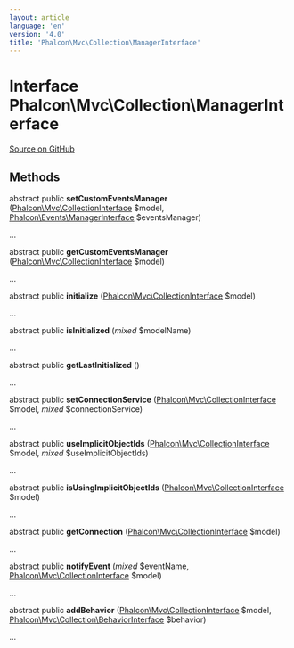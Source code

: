 ```yaml
---
layout: article
language: 'en'
version: '4.0'
title: 'Phalcon\Mvc\Collection\ManagerInterface'
---
```

# Interface **Phalcon\Mvc\Collection\ManagerInterface**

<a href="https://github.com/phalcon/cphalcon/tree/v4.0.0/phalcon/mvc/collection/managerinterface.zep" class="btn btn-default btn-sm">Source on GitHub</a>

## Methods
abstract public  **setCustomEventsManager** ([Phalcon\Mvc\CollectionInterface](/4.0/en/api/Phalcon_Mvc_CollectionInterface) $model, [Phalcon\Events\ManagerInterface](/4.0/en/api/Phalcon_Events_ManagerInterface) $eventsManager)

...


abstract public  **getCustomEventsManager** ([Phalcon\Mvc\CollectionInterface](/4.0/en/api/Phalcon_Mvc_CollectionInterface) $model)

...


abstract public  **initialize** ([Phalcon\Mvc\CollectionInterface](/4.0/en/api/Phalcon_Mvc_CollectionInterface) $model)

...


abstract public  **isInitialized** (*mixed* $modelName)

...


abstract public  **getLastInitialized** ()

...


abstract public  **setConnectionService** ([Phalcon\Mvc\CollectionInterface](/4.0/en/api/Phalcon_Mvc_CollectionInterface) $model, *mixed* $connectionService)

...


abstract public  **useImplicitObjectIds** ([Phalcon\Mvc\CollectionInterface](/4.0/en/api/Phalcon_Mvc_CollectionInterface) $model, *mixed* $useImplicitObjectIds)

...


abstract public  **isUsingImplicitObjectIds** ([Phalcon\Mvc\CollectionInterface](/4.0/en/api/Phalcon_Mvc_CollectionInterface) $model)

...


abstract public  **getConnection** ([Phalcon\Mvc\CollectionInterface](/4.0/en/api/Phalcon_Mvc_CollectionInterface) $model)

...


abstract public  **notifyEvent** (*mixed* $eventName, [Phalcon\Mvc\CollectionInterface](/4.0/en/api/Phalcon_Mvc_CollectionInterface) $model)

...


abstract public  **addBehavior** ([Phalcon\Mvc\CollectionInterface](/4.0/en/api/Phalcon_Mvc_CollectionInterface) $model, [Phalcon\Mvc\Collection\BehaviorInterface](/4.0/en/api/Phalcon_Mvc_Collection_BehaviorInterface) $behavior)

...


